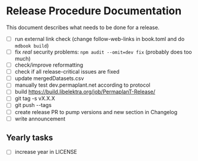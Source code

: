 # Release Procedure Documentation

This document describes what needs to be done for a release.

- [ ] run external link check (change follow-web-links in book.toml and do `mdbook build`)
- [ ] fix _real_ security problems: `npm audit --omit=dev fix` (probably does too much)
- [ ] check/improve reformatting
- [ ] check if all release-critical issues are fixed
- [ ] update mergedDatasets.csv
- [ ] manually test dev.permaplant.net according to protocol
- [ ] build <https://build.libelektra.org/job/PermaplanT-Release/>
- [ ] git tag -s vX.X.X
- [ ] git push --tags
- [ ] create release PR to pump versions and new section in Changelog
- [ ] write announcement

## Yearly tasks

- [ ] increase year in LICENSE
